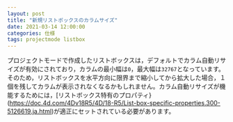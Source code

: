 ```yaml
---
layout: post
title: "新規リストボックスのカラムサイズ"
date: 2021-03-14 12:00:00
categories: 仕様
tags: projectmode listbox
---
```


プロジェクトモードで作成したリストボックスは，デフォルトでカラム自動リサイズが有効にされており，カラムの最小幅は`0`，最大幅は`32767`となっています。そのため，リストボックスを水平方向に限界まで縮小してから拡大した場合，１個を残してカラムが表示されなくなるかもしれません。カラム自動リサイズが機能するためには，[リストボックス特有のプロパティ}(https://doc.4d.com/4Dv18R5/4D/18-R5/List-box-specific-properties.300-5126619.ja.html)が適正にセットされている必要があります。
